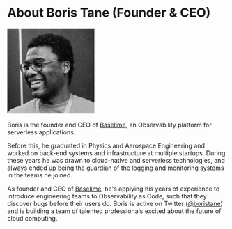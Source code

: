# About Boris Tane (Founder & CEO)

<img src="https://github.com/baselime/company/blob/main/founder/boris_bw.jpg" width="200">


Boris is the founder and CEO of [Baselime](https://baselime.io), an Observability platform for serverless applications.

Before this, he graduated in Physics and Aerospace Engineering and worked on back-end systems and infrastructure at multiple startups. During these years he was drawn to cloud-native and serverless technologies, and always ended up being the guardian of the logging and monitoring systems in the teams he joined.

As founder and CEO of [Baselime](https://baselime.io), he's applying his years of experience to introduce engineering teams to Observability as Code, such that they discover bugs before their users do. Boris is active on Twitter ([@boristane](https://twitter.com/boristane)) and is building a team of talented professionals excited about the future of cloud computing.
